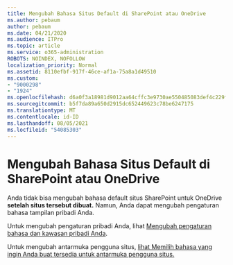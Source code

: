 ```yaml
---
title: Mengubah Bahasa Situs Default di SharePoint atau OneDrive
ms.author: pebaum
author: pebaum
ms.date: 04/21/2020
ms.audience: ITPro
ms.topic: article
ms.service: o365-administration
ROBOTS: NOINDEX, NOFOLLOW
localization_priority: Normal
ms.assetid: 8110efbf-917f-46ce-af1a-75a8a1d49510
ms.custom:
- "9000298"
- "1924"
ms.openlocfilehash: d6a0f3a18981d9012aa64cffc3e9730ae550485083def4c229f1b2235ff98403
ms.sourcegitcommit: b5f7da89a650d2915dc652449623c78be6247175
ms.translationtype: MT
ms.contentlocale: id-ID
ms.lasthandoff: 08/05/2021
ms.locfileid: "54085303"
---
```

# <a name="change-the-default-site-language-in-sharepoint-or-onedrive"></a>Mengubah Bahasa Situs Default di SharePoint atau OneDrive 

Anda tidak bisa mengubah bahasa default situs SharePoint untuk OneDrive **setelah situs tersebut dibuat.** Namun, Anda dapat mengubah pengaturan bahasa tampilan pribadi Anda.

Untuk mengubah pengaturan pribadi Anda, lihat [Mengubah pengaturan bahasa dan kawasan pribadi Anda](https://support.office.com/article/Change-your-personal-language-and-region-settings-caa1fccc-bcdb-42f3-9e5b-45957647ffd7).

Untuk mengubah antarmuka pengguna situs, [lihat Memilih bahasa yang ingin Anda buat tersedia untuk antarmuka pengguna situs.](https://support.office.com/article/choose-the-languages-you-want-to-make-available-for-a-site-s-user-interface-16d3a83c-05ab-4b50-8fbb-ff576a3351e8)

